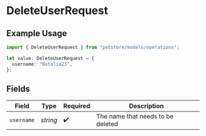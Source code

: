 # DeleteUserRequest

## Example Usage

```typescript
import { DeleteUserRequest } from "petstore/models/operations";

let value: DeleteUserRequest = {
  username: "Natalia23",
};
```

## Fields

| Field                             | Type                              | Required                          | Description                       |
| --------------------------------- | --------------------------------- | --------------------------------- | --------------------------------- |
| `username`                        | *string*                          | :heavy_check_mark:                | The name that needs to be deleted |